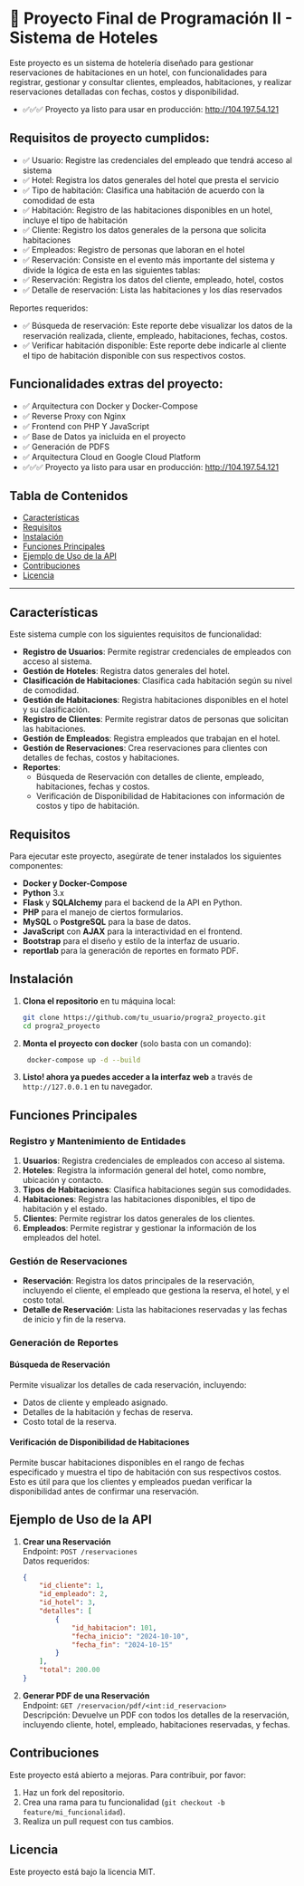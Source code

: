 # 🐍 Proyecto Final de Programación II - Sistema de Hoteles

Este proyecto es un sistema de hotelería diseñado para gestionar reservaciones de habitaciones en un hotel, con funcionalidades para registrar, gestionar y consultar clientes, empleados, habitaciones, y realizar reservaciones detalladas con fechas, costos y disponibilidad.
- ✅✅✅ Proyecto ya listo para usar en producción: http://104.197.54.121

## Requisitos de proyecto cumplidos:
- ✅ Usuario: Registre las credenciales del empleado que tendrá acceso al sistema
- ✅ Hotel: Registra los datos generales del hotel que presta el servicio
- ✅ Tipo de habitación: Clasifica una habitación de acuerdo con la comodidad de esta
- ✅ Habitación: Registro de las habitaciones disponibles en un hotel, incluye el tipo de habitación
- ✅ Cliente: Registro los datos generales de la persona que solicita habitaciones
- ✅ Empleados: Registro de personas que laboran en el hotel
- ✅ Reservación: Consiste en el evento más importante del sistema y divide la lógica de esta en las siguientes tablas:
- ✅ Reservación: Registra los datos del cliente, empleado, hotel, costos
- ✅ Detalle de reservación: Lista las habitaciones y los días reservados

Reportes requeridos:
- ✅ Búsqueda de reservación: Este reporte debe visualizar los datos de la reservación realizada, cliente, empleado, habitaciones, fechas, costos.
- ✅ Verificar habitación disponible: Este reporte debe indicarle al cliente el tipo de habitación disponible con sus respectivos costos.

## Funcionalidades extras del proyecto:
- ✅ Arquitectura con Docker y Docker-Compose
- ✅ Reverse Proxy con Nginx
- ✅ Frontend con PHP Y JavaScript
- ✅ Base de Datos ya inicluida en el proyecto
- ✅ Generación de PDFS
- ✅ Arquitectura Cloud en Google Cloud Platform
- ✅✅✅ Proyecto ya listo para usar en producción: http://104.197.54.121



## Tabla de Contenidos
- [Características](#características)
- [Requisitos](#requisitos)
- [Instalación](#instalación)
- [Funciones Principales](#funciones-principales)
- [Ejemplo de Uso de la API](#ejemplo-de-uso-de-la-api)
- [Contribuciones](#contribuciones)
- [Licencia](#licencia)

---

## Características

Este sistema cumple con los siguientes requisitos de funcionalidad:

- **Registro de Usuarios**: Permite registrar credenciales de empleados con acceso al sistema.
- **Gestión de Hoteles**: Registra datos generales del hotel.
- **Clasificación de Habitaciones**: Clasifica cada habitación según su nivel de comodidad.
- **Gestión de Habitaciones**: Registra habitaciones disponibles en el hotel y su clasificación.
- **Registro de Clientes**: Permite registrar datos de personas que solicitan las habitaciones.
- **Gestión de Empleados**: Registra empleados que trabajan en el hotel.
- **Gestión de Reservaciones**: Crea reservaciones para clientes con detalles de fechas, costos y habitaciones.
- **Reportes**:
  - Búsqueda de Reservación con detalles de cliente, empleado, habitaciones, fechas y costos.
  - Verificación de Disponibilidad de Habitaciones con información de costos y tipo de habitación.

## Requisitos

Para ejecutar este proyecto, asegúrate de tener instalados los siguientes componentes:
- **Docker y Docker-Compose**
- **Python** 3.x
- **Flask** y **SQLAlchemy** para el backend de la API en Python.
- **PHP** para el manejo de ciertos formularios.
- **MySQL** o **PostgreSQL** para la base de datos.
- **JavaScript** con **AJAX** para la interactividad en el frontend.
- **Bootstrap** para el diseño y estilo de la interfaz de usuario.
- **reportlab** para la generación de reportes en formato PDF.

## Instalación

1. **Clona el repositorio** en tu máquina local:
   ```bash
   git clone https://github.com/tu_usuario/progra2_proyecto.git
   cd progra2_proyecto
   ```

2. **Monta el proyecto con docker** (solo basta con un comando):
   ```bash
    docker-compose up -d --build
   ```

3. **Listo! ahora ya puedes acceder a la interfaz web** a través de `http://127.0.0.1` en tu navegador.


## Funciones Principales

### Registro y Mantenimiento de Entidades

1. **Usuarios**: Registra credenciales de empleados con acceso al sistema.
2. **Hoteles**: Registra la información general del hotel, como nombre, ubicación y contacto.
3. **Tipos de Habitaciones**: Clasifica habitaciones según sus comodidades.
4. **Habitaciones**: Registra las habitaciones disponibles, el tipo de habitación y el estado.
5. **Clientes**: Permite registrar los datos generales de los clientes.
6. **Empleados**: Permite registrar y gestionar la información de los empleados del hotel.

### Gestión de Reservaciones

- **Reservación**: Registra los datos principales de la reservación, incluyendo el cliente, el empleado que gestiona la reserva, el hotel, y el costo total.
- **Detalle de Reservación**: Lista las habitaciones reservadas y las fechas de inicio y fin de la reserva.

### Generación de Reportes

#### Búsqueda de Reservación

Permite visualizar los detalles de cada reservación, incluyendo:

- Datos de cliente y empleado asignado.
- Detalles de la habitación y fechas de reserva.
- Costo total de la reserva.

#### Verificación de Disponibilidad de Habitaciones

Permite buscar habitaciones disponibles en el rango de fechas especificado y muestra el tipo de habitación con sus respectivos costos. Esto es útil para que los clientes y empleados puedan verificar la disponibilidad antes de confirmar una reservación.

## Ejemplo de Uso de la API

1. **Crear una Reservación**  
   Endpoint: `POST /reservaciones`  
   Datos requeridos:
   ```json
   {
       "id_cliente": 1,
       "id_empleado": 2,
       "id_hotel": 3,
       "detalles": [
           {
               "id_habitacion": 101,
               "fecha_inicio": "2024-10-10",
               "fecha_fin": "2024-10-15"
           }
       ],
       "total": 200.00
   }
   ```

2. **Generar PDF de una Reservación**  
   Endpoint: `GET /reservacion/pdf/<int:id_reservacion>`  
   Descripción: Devuelve un PDF con todos los detalles de la reservación, incluyendo cliente, hotel, empleado, habitaciones reservadas, y fechas.

## Contribuciones

Este proyecto está abierto a mejoras. Para contribuir, por favor:

1. Haz un fork del repositorio.
2. Crea una rama para tu funcionalidad (`git checkout -b feature/mi_funcionalidad`).
3. Realiza un pull request con tus cambios.

## Licencia

Este proyecto está bajo la licencia MIT.
